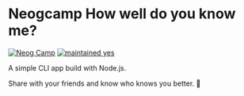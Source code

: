 # Neogcamp How well do you know me?

[![Neog Camp](https://img.shields.io/badge/Neog-camp-brightgreen)]() 
[![maintained yes](https://img.shields.io/badge/maintained-yes-blue)]() 

A simple CLI app build with Node.js.

Share with your friends and know who knows you better. 🤝
